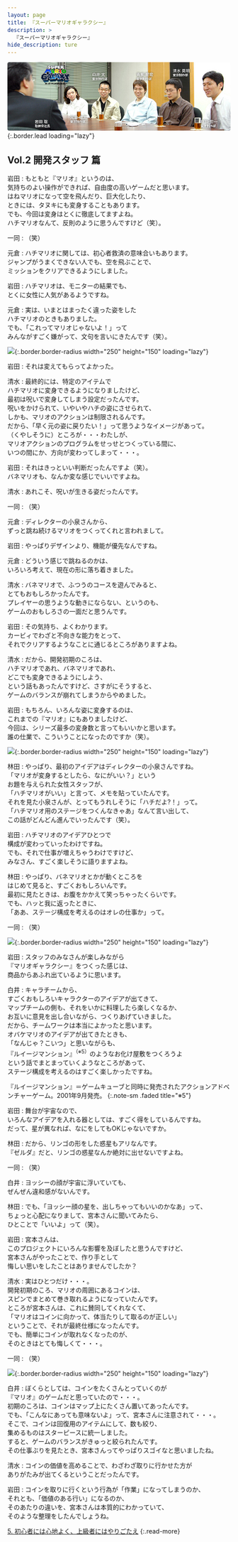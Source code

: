 ```yaml
---
layout: page
title: 『スーパーマリオギャラクシー』
description: >
  『スーパーマリオギャラクシー』
hide_description: ture
---
```


![](/others/interviews/jp/wii/rmgj/vol2/img/mainvisual.jpg){:.border.lead loading="lazy"}

## Vol.2 開発スタッフ 篇

岩田
: もともと『マリオ』というのは、<br>気持ちのよい操作ができれば、自由度の高いゲームだと思います。<br>はねマリオになって空を飛んだり、巨大化したり、<br>ときには、タヌキにも変身することもあります。<br>でも、今回は変身はとくに徹底してますよね。<br>ハチマリオなんて、反則のように思うんですけど（笑）。

一同
: （笑）

元倉
: ハチマリオに関しては、初心者救済の意味合いもあります。<br>ジャンプがうまくできない人でも、空を飛ぶことで、<br>ミッションをクリアできるようにしました。

岩田
: ハチマリオは、モニターの結果でも、<br>とくに女性に人気があるようですね。

元倉
: 実は、いまとはまったく違った姿をした<br>ハチマリオのときもありました。<br>でも、「これってマリオじゃないよ！」って<br>みんながすごく嫌がって、文句を言いにきたんです（笑）。

![](/others/interviews/jp/wii/rmgj/vol2/img/photo12.jpg){:.border.border-radius width="250" height="150" loading="lazy"}

岩田
: それは変えてもらってよかった。

清水
: 最終的には、特定のアイテムで<br>ハチマリオに変身できるようになりましたけど、<br>最初は呪いで変身してしまう設定だったんです。<br>呪いをかけられて、いやいやハチの姿にさせられて、<br>しかも、マリオのアクションは制限されるんです。<br>だから、「早く元の姿に戻りたい！」って思うようなイメージがあって。<br>（くやしそうに）ところが・・・わたしが、<br>マリオアクションのプログラムをせっせとつくっている間に、<br>いつの間にか、方向が変わってしまって・・・。

岩田
: それはきっといい判断だったんですよ（笑）。<br>バネマリオも、なんか変な感じでいいですよね。

清水
: あれこそ、呪いが生きる姿だったんです。

一同
: （笑）

元倉
: ディレクターの小泉さんから、<br>ずっと跳ね続けるマリオをつくってくれと言われまして。

岩田
: やっぱりデザインより、機能が優先なんですね。

元倉
: どういう感じで跳ねるのかは、<br>いろいろ考えて、現在の形に落ち着きました。

清水
: バネマリオで、ふつうのコースを遊んでみると、<br>とてもおもしろかったんです。<br>プレイヤーの思うような動きにならない、というのも、<br>ゲームのおもしろさの一面だと思うんです。

岩田
: その気持ち、よくわかります。<br>カービィでわざと不向きな能力をとって、<br>それでクリアするようなことに通じるところがありますよね。

清水
: だから、開発初期のころは、<br>ハチマリオであれ、バネマリオであれ、<br>どこでも変身できるようにしよう、<br>という話もあったんですけど、さすがにそうすると、<br>ゲームのバランスが崩れてしまうからやめました。

岩田
: もちろん、いろんな姿に変身するのは、<br>これまでの『マリオ』にもありましたけど、<br>今回は、シリーズ最多の変身数と言ってもいいかと思います。<br>誰の仕業で、こういうことになったのですか（笑）。

![](/others/interviews/jp/wii/rmgj/vol2/img/photo13.jpg){:.border.border-radius width="250" height="150" loading="lazy"}

林田
: やっぱり、最初のアイデアはディレクターの小泉さんですね。<br>「マリオが変身するとしたら、なにがいい？」という<br>お題を与えられた女性スタッフが、<br>「ハチマリオがいい」と言って、メモを貼っていたんです。<br>それを見た小泉さんが、とってもうれしそうに「ハチだよ?！」って。<br>「ハチマリオ用のステージをつくんなきゃあ」なんて言い出して、<br>この話がどんどん進んでいったんです（笑）。

岩田
: ハチマリオのアイデアひとつで<br>構成が変わっていったわけですね。<br>でも、それで仕事が増えちゃうわけですけど、<br>みなさん、すごく楽しそうに語りますよね。

林田
: やっぱり、バネマリオとかが動くところを<br>はじめて見ると、すごくおもしろいんです。<br>最初に見たときは、お腹をかかえて笑っちゃったくらいです。<br>でも、ハッと我に返ったときに、<br>「ああ、ステージ構成を考えるのはオレの仕事か」って。

一同
: （笑）

![](/others/interviews/jp/wii/rmgj/vol2/img/photo14.jpg){:.border.border-radius width="250" height="150" loading="lazy"}

岩田
: スタッフのみなさんが楽しみながら<br>『マリオギャラクシー』をつくった感じは、<br>商品からあふれ出ているように思います。

白井
: キャラチームから、<br>すごくおもしろいキャラクターのアイデアが出てきて、<br>マップチームの側も、それをいかに料理したら楽しくなるか、<br>お互いに意見を出し合いながら、つくりあげていきました。<br>だから、チームワークは本当によかったと思います。<br>オバケマリオのアイデアが出てきたときも、<br>「なんじゃ？こいつ」と思いながらも、<br>『ルイージマンション』<sup>（※5）</sup>のようなお化け屋敷をつくろうよ<br>という話でまとまっていくようなところがあって、<br>ステージ構成を考えるのはすごく楽しかったですね。

『ルイージマンション』＝ゲームキューブと同時に発売されたアクションアドベンチャーゲーム。2001年9月発売。
{:.note-sm .faded title="※5"}

岩田
: 舞台が宇宙なので、<br>いろんなアイデアを入れる器としては、すごく得をしているんですね。<br>だって、星が異なれば、なにをしてもOKじゃないですか。

林田
: だから、リンゴの形をした惑星もアリなんです。<br>『ゼルダ』だと、リンゴの惑星なんか絶対に出せないですよね。

一同
: （笑）

白井
: ヨッシーの顔が宇宙に浮いていても、<br>ぜんぜん違和感がないんです。

林田
: でも、「ヨッシー顔の星を、出しちゃってもいいのかなあ」って、<br>ちょっと心配になりまして、宮本さんに聞いてみたら、<br>ひとことで「いいよ」って（笑）。

岩田
: 宮本さんは、<br>このプロジェクトにいろんな影響を及ぼしたと思うんですけど、<br>宮本さんがやったことで、作り手として<br>悔しい思いをしたことはありませんでしたか？

清水
: 実はひとつだけ・・・。<br>開発初期のころ、マリオの周囲にあるコインは、<br>スピンでまとめて巻き取れるようになっていたんです。<br>ところが宮本さんは、これに賛同してくれなくて、<br>「マリオはコインに向かって、体当たりして取るのが正しい」<br>ということで、それが最終仕様になったんです。<br>でも、簡単にコインが取れなくなったのが、<br>そのときはとても悔しくて・・・。

一同
: （笑）

![](/others/interviews/jp/wii/rmgj/vol2/img/photo15.jpg){:.border.border-radius width="250" height="150" loading="lazy"}

白井
: ぼくらとしては、コインをたくさんとっていくのが<br>『マリオ』のゲームだと思っていたので・・・。<br>初期のころは、コインはマップ上にたくさん置いてあったんです。<br>でも、「こんなにあっても意味ないよ」って、宮本さんに注意されて・・・。<br>そこで、コインは回復用のアイテムにして、数も絞り、<br>集めるものはスターピースに統一しました。<br>すると、ゲームのバランスがきゅっと絞られたんです。<br>その仕事ぶりを見たとき、宮本さんってやっぱりスゴイなと思いましたね。

清水
: コインの価値を高めることで、わざわざ取りに行かせた方が<br>ありがたみが出てくるということだったんです。

岩田
: コインを取りに行くという行為が「作業」になってしまうのか、<br>それとも、「価値のある行い」になるのか、<br>そのあたりの違いを、宮本さんは本質的にわかっていて、<br>そのような整理をしたんでしょうね。

[5. 初心者には心地よく、上級者にはやりごたえ](5.md)
{:.read-more}

